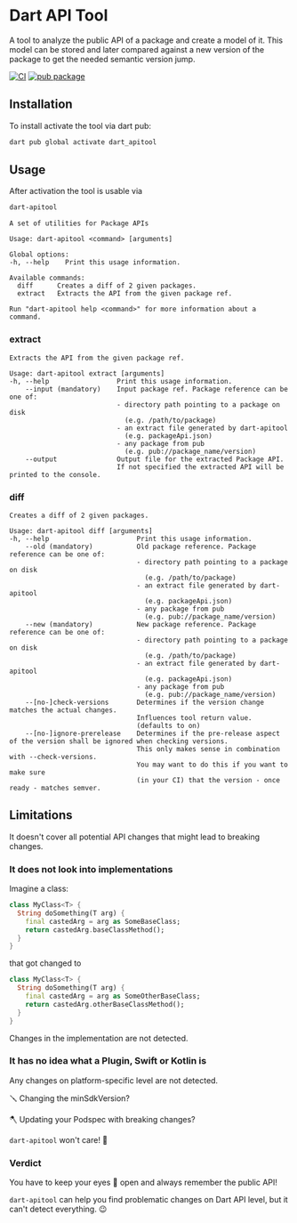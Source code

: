 # Dart API Tool

A tool to analyze the public API of a package and create a model of it.
This model can be stored and later compared against a new version of the package to get the needed semantic version jump.

[![CI](https://github.com/devmil/dart_apitool/actions/workflows/ci.yml/badge.svg?branch=main)](https://github.com/devmil/dart_apitool/actions/workflows/ci.yml) [![pub package](https://img.shields.io/pub/v/dart_apitool.svg)](https://pub.dev/packages/dart_apitool)

## Installation

To install activate the tool via dart pub:
```bash
dart pub global activate dart_apitool
```

## Usage

After activation the tool is usable via
```bash
dart-apitool
```

```
A set of utilities for Package APIs

Usage: dart-apitool <command> [arguments]

Global options:
-h, --help    Print this usage information.

Available commands:
  diff      Creates a diff of 2 given packages.
  extract   Extracts the API from the given package ref.

Run "dart-apitool help <command>" for more information about a command.
```

### extract

```
Extracts the API from the given package ref.

Usage: dart-apitool extract [arguments]
-h, --help                 Print this usage information.
    --input (mandatory)    Input package ref. Package reference can be one of:
                           - directory path pointing to a package on disk
                             (e.g. /path/to/package)
                           - an extract file generated by dart-apitool
                             (e.g. packageApi.json)
                           - any package from pub
                             (e.g. pub://package_name/version)
    --output               Output file for the extracted Package API.
                           If not specified the extracted API will be printed to the console.
```

### diff

```
Creates a diff of 2 given packages.

Usage: dart-apitool diff [arguments]
-h, --help                      Print this usage information.
    --old (mandatory)           Old package reference. Package reference can be one of:
                                - directory path pointing to a package on disk
                                  (e.g. /path/to/package)
                                - an extract file generated by dart-apitool
                                  (e.g. packageApi.json)
                                - any package from pub
                                  (e.g. pub://package_name/version)
    --new (mandatory)           New package reference. Package reference can be one of:
                                - directory path pointing to a package on disk
                                  (e.g. /path/to/package)
                                - an extract file generated by dart-apitool
                                  (e.g. packageApi.json)
                                - any package from pub
                                  (e.g. pub://package_name/version)
    --[no-]check-versions       Determines if the version change matches the actual changes.
                                Influences tool return value.
                                (defaults to on)
    --[no-]ignore-prerelease    Determines if the pre-release aspect of the version shall be ignored when checking versions.
                                This only makes sense in combination with --check-versions.
                                You may want to do this if you want to make sure
                                (in your CI) that the version - once ready - matches semver.
```

## Limitations
It doesn't cover all potential API changes that might lead to breaking changes.

### It does not look into implementations
Imagine a class:
```dart
class MyClass<T> {
  String doSomething(T arg) {
    final castedArg = arg as SomeBaseClass;
    return castedArg.baseClassMethod();
  }
}
```
that got changed to
```dart
class MyClass<T> {
  String doSomething(T arg) {
    final castedArg = arg as SomeOtherBaseClass;
    return castedArg.otherBaseClassMethod();
  }
}
```
Changes in the implementation are not detected.

### It has no idea what a Plugin, Swift or Kotlin is
Any changes on platform-specific level are not detected.

🪛 Changing the minSdkVersion?

🪓 Updating your Podspec with breaking changes? 

`dart-apitool` won't care! 🤷

### Verdict

You have to keep your eyes 👀 open and always remember the public API! 

`dart-apitool` can help you find problematic changes on Dart API level, but it can't detect everything. 😉
